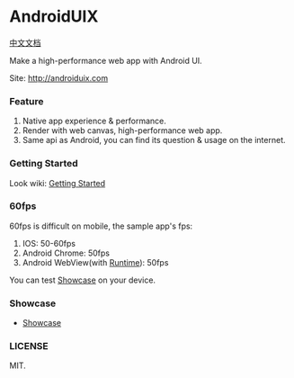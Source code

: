 # AndroidUIX
[中文文档](https://github.com/linfaxin/AndroidUIX/blob/master/README_cn.md)

Make a high-performance web app with Android UI.

Site: http://androiduix.com


### Feature

1. Native app experience & performance.
2. Render with web canvas, high-performance web app.
3. Same api as Android, you can find its question & usage on the internet.


### Getting Started 

Look wiki: [Getting Started](https://github.com/linfaxin/AndroidUIX/wiki/1.Getting-Started)


### 60fps

60fps is difficult on mobile, the sample app's fps:

1. IOS: 50-60fps
2. Android Chrome: 50fps
3. Android WebView(with [Runtime](https://github.com/linfaxin/AndroidUIRuntimeAndroid)): 50fps

You can test [Showcase](http://androiduix.com/showcase/index.html) on your device.


### Showcase

* [Showcase](http://androiduix.com/showcase/index.html)



### LICENSE

MIT.
